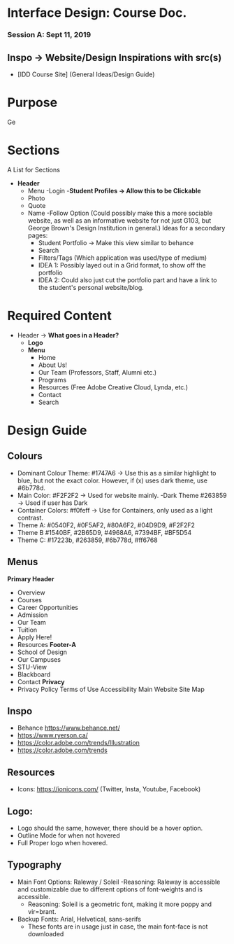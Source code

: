 # Interface Design: Course Doc.

### Session A: Sept 11, 2019
## Inspo -> Website/Design Inspirations with src(s)
- [IDD Course Site] (General Ideas/Design Guide)
# Purpose
Ge
# Sections
A List for Sections 
- **Header**
  - Menu
  -Login
-**Student Profiles -> Allow this to be Clickable**
  - Photo 
  - Quote 
  - Name
  -Follow Option (Could possibly make this a more sociable website, as well as an informative website for not just G103, but George Brown's Design Institution in general.)
       Ideas for a secondary pages:
     - Student Portfolio -> Make this view similar to behance
     - Search 
     - Filters/Tags (Which application was used/type of medium)
     - IDEA 1: Possibly layed out in a Grid format, to show off the portfolio
     - IDEA 2: Could also just cut the portfolio part and have a link to the student's personal website/blog.
# Required Content 
- Header -> **What goes in a Header?**
    - **Logo** 
    - **Menu** 
      - Home
      - About Us!
      - Our Team (Professors, Staff, Alumni etc.)
      - Programs
      - Resources (Free Adobe Creative Cloud, Lynda, etc.)
      - Contact
      - Search 
# Design Guide    
## Colours
  - Dominant Colour Theme: #1747A6 -> Use this as a similar highlight to blue, but not the exact color. However, if (x) uses dark theme, use #6b778d.
  - Main Color: #F2F2F2 -> Used for website mainly.
  -Dark Theme #263859 -> Used if user has Dark 
  - Container Colors: #f0feff -> Use for Containers, only used as a light contrast. 
  - Theme A: #0540F2, #0F5AF2, #80A6F2, #04D9D9, #F2F2F2
  - Theme B #1540BF, #2B65D9, #4968A6, #7394BF, #BF5D54
  - Theme C: #17223b, #263859, #6b778d, #ff6768


## Menus
**Primary Header**
- Overview
- Courses
- Career Opportunities
- Admission
- Our Team
- Tuition
- Apply Here!
- Resources
**Footer-A**
- School of Design
- Our Campuses
- STU-View
- Blackboard
- Contact
**Privacy**
- Privacy Policy
Terms of Use
Accessibility
Main Website
Site Map
## Inspo
- Behance https://www.behance.net/
- https://www.ryerson.ca/
- https://color.adobe.com/trends/Illustration
- https://color.adobe.com/trends
## Resources
 - Icons: https://ionicons.com/ (Twitter, Insta, Youtube, Facebook)

  
## Logo:
- Logo should the same, however, there should be a hover option.
- Outline Mode for when not hovered
- Full Proper logo when hovered. 

## Typography
- Main Font Options: Raleway / Soleil
    -Reasoning: Raleway is accessible and customizable due to different options of font-weights and is accessible.
    - Reasoning: Soleil is a geometric font, making it more poppy and vir=brant. 
- Backup Fonts: Arial, Helvetical, sans-serifs 
    - These fonts are in usage just in case, the main font-face is not downloaded

